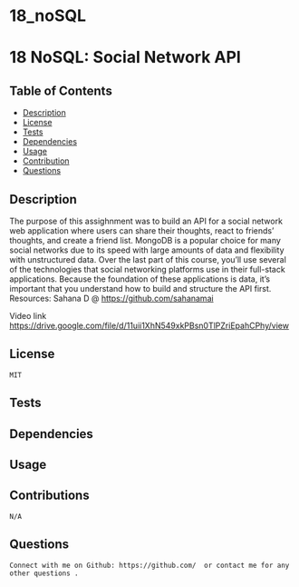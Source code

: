 # 18_noSQL
# 18 NoSQL: Social Network API 

## Table of Contents
* [Description](#description)
* [License](#license)
* [Tests](#tests)
* [Dependencies](#dependencies)
* [Usage](#usage)
* [Contribution](#contributions)
* [Questions](#questions)

 ## Description 
   The purpose of this assighnment was to build an API for a social network web application where users can share their thoughts, react to friends’ thoughts, and create a friend list. MongoDB is a popular choice for many social networks due to its speed with large amounts of data and flexibility with unstructured data. Over the last part of this course, you’ll use several of the technologies that social networking platforms use in their full-stack applications. Because the foundation of these applications is data, it’s important that you understand how to build and structure the API first. Resources: Sahana D @ https://github.com/sahanamai
   
   Video link https://drive.google.com/file/d/11uii1XhN549xkPBsn0TlPZriEpahCPhy/view

## License 
    MIT
## Tests 
    
## Dependencies 
    
## Usage 
    
## Contributions 
    N/A
## Questions
    Connect with me on Github: https://github.com/  or contact me for any other questions . 
